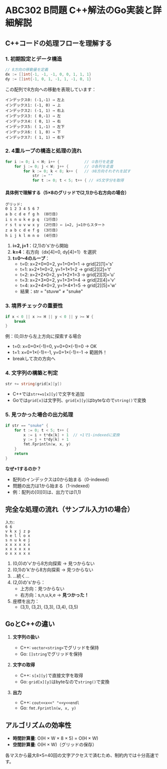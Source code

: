 # ABC302 B問題 C++解法のGo実装と詳細解説

## C++コードの処理フローを理解する

### 1. 初期設定とデータ構造

```go
// 8方向の移動量を定義
dx := []int{-1, -1, -1, 0, 0, 1, 1, 1}
dy := []int{-1, 0, 1, -1, 1, -1, 0, 1}
```

この配列で8方向への移動を表現しています：
```
インデックス0: (-1,-1) → 左上
インデックス1: (-1, 0) → 上
インデックス2: (-1, 1) → 右上
インデックス3: ( 0,-1) → 左
インデックス4: ( 0, 1) → 右
インデックス5: ( 1,-1) → 左下
インデックス6: ( 1, 0) → 下
インデックス7: ( 1, 1) → 右下
```

### 2. 4重ループの構造と処理の流れ

```go
for i := 0; i < H; i++ {           // ①各行を走査
    for j := 0; j < W; j++ {       // ②各列を走査
        for k := 0; k < 8; k++ {   // ③8方向それぞれを試す
            str := ""
            for t := 0; t < 5; t++ { // ④5文字分を取得
```

#### 具体例で理解する（5×8のグリッドで(2,1)から右方向の場合）

```
グリッド:
0 1 2 3 4 5 6 7
a b c d e f g h  (0行目)
i s n u k e p q  (1行目)
r s t u v w x y  (2行目) ← i=2, j=1からスタート
z a b c d e f g  (3行目)
h i j k l m n o  (4行目)
```

1. **i=2, j=1**：(2,1)の's'から開始
2. **k=4**：右方向（dx[4]=0, dy[4]=1）を選択
3. **t=0～4のループ**：
   - t=0: x=2+0×0=2, y=1+0×1=1 → grid[2][1]='s'
   - t=1: x=2+1×0=2, y=1+1×1=2 → grid[2][2]='t'
   - t=2: x=2+2×0=2, y=1+2×1=3 → grid[2][3]='u'
   - t=3: x=2+3×0=2, y=1+3×1=4 → grid[2][4]='v'
   - t=4: x=2+4×0=2, y=1+4×1=5 → grid[2][5]='w'
   - 結果：str = "stuvw" ≠ "snuke"

### 3. 境界チェックの重要性

```go
if x < 0 || x >= H || y < 0 || y >= W {
    break
}
```

例：(0,0)から左上方向に探索する場合
- t=0: x=0+0×(-1)=0, y=0+0×(-1)=0 → OK
- t=1: x=0+1×(-1)=-1, y=0+1×(-1)=-1 → 範囲外！
- breakして次の方向へ

### 4. 文字列の構築と判定

```go
str += string(grid[x][y])
```

- C++では`str+=s[x][y]`で文字を追加
- Goでは`grid[x]`は文字列、`grid[x][y]`はbyteなので`string()`で変換

### 5. 見つかった場合の出力処理

```go
if str == "snuke" {
    for t := 0; t < 5; t++ {
        x := i + t*dx[k] + 1  // +1で1-indexedに変換
        y := j + t*dy[k] + 1
        fmt.Fprintln(w, x, y)
    }
    return
}
```

**なぜ+1するのか？**
- 配列のインデックスは0から始まる（0-indexed）
- 問題の出力は1から始まる（1-indexed）
- 例：配列の[0][0]は、出力では(1,1)

## 完全な処理の流れ（サンプル入力1の場合）

```
入力:
6 6
v k x j z p
h e l l o x
s n u k e j
x x x x x x
x x x x x x
o x x x x x
```

1. (0,0)の'v'から8方向探索 → 見つからない
2. (0,1)の'k'から8方向探索 → 見つからない
3. ...続く...
4. (2,0)の's'から：
   - 上方向：見つからない
   - 右方向：s,n,u,k,e → **見つかった！**
5. 座標を出力：
   - (3,1), (3,2), (3,3), (3,4), (3,5)

## GoとC++の違い

1. **文字列の扱い**
   - C++: `vector<string>`でグリッドを保持
   - Go: `[]string`でグリッドを保持

2. **文字の取得**
   - C++: `s[x][y]`で直接文字を取得
   - Go: `grid[x][y]`はbyteなので`string()`で変換

3. **出力**
   - C++: `cout<<x<<" "<<y<<endl`
   - Go: `fmt.Fprintln(w, x, y)`

## アルゴリズムの効率性

- **時間計算量**: O(H × W × 8 × 5) = O(H × W)
- **空間計算量**: O(H × W)（グリッドの保存）

各マスから最大8×5=40回の文字アクセスで済むため、制約内では十分高速です。